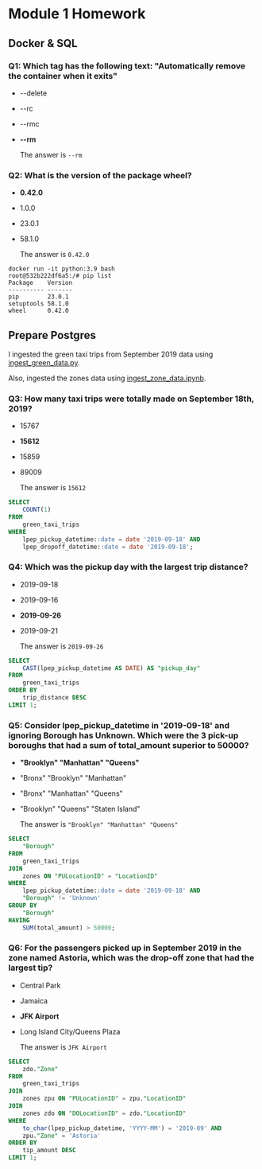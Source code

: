 # Module 1 Homework

## Docker & SQL

### Q1: Which tag has the following text: "Automatically remove the container when it exits"
- --delete
- --rc
- --rmc
- **--rm**
  
  The answer is `--rm`

### Q2: What is the version of the package wheel?
- **0.42.0** 
- 1.0.0
- 23.0.1
- 58.1.0

  The answer is `0.42.0`

```shell
docker run -it python:3.9 bash
root@532b222df6a5:/# pip list
Package    Version
---------- -------
pip        23.0.1
setuptools 58.1.0
wheel      0.42.0
```

## Prepare Postgres

I ingested the green taxi trips from September 2019 data using [ingest_green_data.py](https://github.com/AfnanAbouElwafa/Data-Engineering-Zoomcamp/blob/main/1-docker-terraform/ingest_green_data.py).


Also, ingested the zones data using [ingest_zone_data.ipynb](https://github.com/AfnanAbouElwafa/Data-Engineering-Zoomcamp/blob/main/1-docker-terraform/ingest_zone_data.ipynb).



### Q3: How many taxi trips were totally made on September 18th, 2019?
- 15767
- **15612** 
- 15859
- 89009

  The answer is `15612`

```sql
SELECT 
    COUNT(1)
FROM 
    green_taxi_trips
WHERE 
    lpep_pickup_datetime::date = date '2019-09-18' AND
    lpep_dropoff_datetime::date = date '2019-09-18';
```



### Q4: Which was the pickup day with the largest trip distance?
- 2019-09-18
- 2019-09-16
- **2019-09-26** 
- 2019-09-21

  The answer is `2019-09-26`

```sql
SELECT 
    CAST(lpep_pickup_datetime AS DATE) AS "pickup_day"
FROM 
    green_taxi_trips    
ORDER BY
    trip_distance DESC
LIMIT 1;
```



### Q5: Consider lpep_pickup_datetime in '2019-09-18' and ignoring Borough has Unknown. Which were the 3 pick-up boroughs that had a sum of total_amount superior to 50000?
- **"Brooklyn" "Manhattan" "Queens"** 
- "Bronx" "Brooklyn" "Manhattan"
- "Bronx" "Manhattan" "Queens"
- "Brooklyn" "Queens" "Staten Island"

  The answer is `"Brooklyn" "Manhattan" "Queens"`

```sql
SELECT 
    "Borough"
FROM 
    green_taxi_trips
JOIN 
    zones ON "PULocationID" = "LocationID"
WHERE
    lpep_pickup_datetime::date = date '2019-09-18' AND
    "Borough" != 'Unknown'
GROUP BY 
    "Borough"
HAVING
    SUM(total_amount) > 50000;
```



### Q6: For the passengers picked up in September 2019 in the zone named Astoria, which was the drop-off zone that had the largest tip?
- Central Park
- Jamaica
- **JFK Airport** 
- Long Island City/Queens Plaza

  The answer is `JFK Airport`

```sql
SELECT 
    zdo."Zone"
FROM 
    green_taxi_trips
JOIN 
    zones zpu ON "PULocationID" = zpu."LocationID"
JOIN 
    zones zdo ON "DOLocationID" = zdo."LocationID"
WHERE
    to_char(lpep_pickup_datetime, 'YYYY-MM') = '2019-09' AND
    zpu."Zone" = 'Astoria'
ORDER BY
    tip_amount DESC
LIMIT 1;
```



